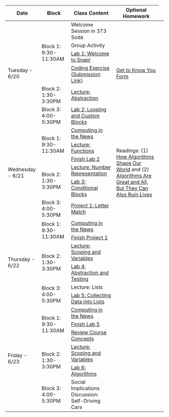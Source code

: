 <table class="table table-bordered schedule-table">
  <thead>
    <tr>
      <th>Date</th>
      <th>Block</th>
      <th>Class Content</th>
      <th>Optional Homework</th>
    </tr>
  </thead>
  <tbody class="js-scheduleContent">
    <tr>
      <td rowspan = "6">Tuesday - 6/20</td>
      <td rowspan = "4">Block 1: 9:30-11:30AM</td>
      <td>Welcome Session in 373 Soda</td>
      <td rowspan = "6"><a href="tinyurl.com/bjc-hw0">Get to Know You Form</a></td>
    </tr>
    <tr>
        <td> Group Activity </td>
    </tr>
    <tr>
      <td><a href="https://cs10.org/bjc-r/topic/topic.html?topic=berkeley_bjc/intro_pair/1-introduction.topic&course=cs10_su19.html&novideo&noreading&noassignment">Lab 1: Welcome to Snap! </a></td>
    </tr>
    <tr>
      <td><a href="/bjc-su22-blue/assignment?https://docs.google.com/document/d/e/2PACX-1vRbp8hpJkSWe7-FpmNcia2FGLCZFpitCkcwd5pK0WkSQzjBX5APQU4ZyYVBVRBRXfccFXDfjMAZVd4s/pub">Coding Exercise</a><a href="https://forms.gle/9Uf1f9cwTjHMivUC7"> (Submission Link)</a></td>
    </tr>
    <tr>
      <td rowspan = "1">Block 2: 1:30-3:30PM</td>
      <td><a href="https://docs.google.com/presentation/d/1Wa8JfDETEXlZJr4ZRNpA99H7Ugk9RjPjn6fYICjixtI/edit#slide=id.p">Lecture: Abstraction</a></td>
    </tr>
    <tr>
      <td>Block 3: 4:00-5:30PM</td>
      <td><a href="https://cs10.org/bjc-r/topic/topic.html?topic=berkeley_bjc/intro_pair/2-loops-variables.topic&course=cs10_fa19.html&novideo&noreading&noassignment">Lab 2: Looping and Custom Blocks</a><td/>
    </tr>
    <tr>
      <td rowspan = "6">Wednesday - 6/21</td>
      <td rowspan = "3">Block 1: 9:30-11:30AM</td>
          <td><a href="https://www.sciencedaily.com/releases/2022/06/220621141746.htm">Computing in the News</a></td>
      <td rowspan = "6"><bd>Readings: (1) </bd><a href="https://www.ted.com/talks/kevin_slavin_how_algorithms_shape_our_world">How Algorithms Shape Our World</a><bd> and (2) </bd> <a href="https://www.wired.com/2014/11/algorithms-great-can-also-ruin-lives/">Algorithms Are Great and All, But They Can Also Ruin Lives</a></td>
    </tr>
    <tr>
        <td><a href="https://docs.google.com/presentation/d/1tvq8Y_PRBZxwBq3cJsCuUzLfnniSFi4K6tRgLTMvcmg/edit#slide=id.g134bac17395_0_213">Lecture: Functions</a></td>
    </tr>
    <tr>
        <td><a href="https://cs10.org/bjc-r/topic/topic.html?topic=berkeley_bjc/intro_pair/2-loops-variables.topic&course=cs10_fa19.html&novideo&noreading&noassignment">Finish Lab 2</a><td/>
    </tr>
    <tr>
      <td rowspan = "2">Block 2: 1:30-3:30PM</td>
            <td><a href="https://cs10.org/bjc-r/topic/topic.html?topic=berkeley_bjc/lists/lists-I.topic&course=bjc-su22-blue.html&novideo&noreading&noassignment">Lecture: Number Representation</a></td>
    </tr>
    <tr>
        <td><a href="tinyurl.com/bjc-lab3">Lab 3: Conditional Blocks</a></td>
    <tr>
      <td>Block 3: 4:00-5:30PM</td>
      <td><a href="https://docs.google.com/document/d/1Mj_UCUmpN_0Af9FQYyu7yqwfPbRrduK6i2-4vOtLtX8/">Project 1: Letter Match </a></td>
    </tr>
    <tr>
      <td rowspan = "6">Thursday - 6/22</td>
      <td rowspan = "2">Block 1: 9:30-11:30AM</td>
      <td><a href="https://www.businessinsider.com/transcript-of-sentient-google-ai-chatbot-was-edited-for-readability-2022-6">Computing in the News</a></td>
      <td rowspan = "6"></td>
    </tr>
    <tr>
      <td><a href="/bjc-su22-gold/assignment?tinyurl.com/bjc-project1">Finish Project 1 </a></td>
    </tr>
    <tr>
      <td rowspan = "2">Block 2: 1:30-3:30PM</td>
      <td><a href="https://docs.google.com/presentation/d/1QsbPPut9yjKdNkq1bdSO7hJPs_0r8zKCWitIPTemgJ0/edit#slide=id.g134a59282cb_0_22">Lecture: Scoping and Variables</a></td>
    </tr>
    <tr>
      <td><a href="tinyurl.com/bjc-lab4">Lab 4: Abstraction and Testing</a></td>
    </tr>
    <tr>
      <td rowspan = "2">Block 3: 4:00-5:30PM</td>
      <td>Lecture: Lists</td>
    </tr>
    <tr>
      <td><a href="https://tinyurl.com/bjc-lab5">Lab 5: Collecting Data into Lists</a></td>
    </tr>
    <tr>
      <td rowspan = "6">Friday - 6/23</td>
      <td rowspan = "3">Block 1: 9:30-11:30AM</td>
      <td><a href="">Computing in the News</a></td>
      <td rowspan = "6"></td>
    </tr>
    <tr>
        <td><a href="https://tinyurl.com/bjc-lab5">Finish Lab 5</a></td>
    </tr>
    <tr>
        <td><a href="https://docs.google.com/presentation/d/16-b4WhRFpN09x0kf3wM83VuNDXOjPpooYMfZA5ZIa84/edit#slide=id.g13652fb578e_0_263">Review Course Concepts</a></td>
    </tr>
    <tr>
      <td rowspan = "2">Block 2: 1:30-3:30PM</td>
      <td><a href="https://docs.google.com/presentation/d/1QsbPPut9yjKdNkq1bdSO7hJPs_0r8zKCWitIPTemgJ0/edit#slide=id.g134a59282cb_0_22">Lecture: Scoping and Variables</a></td>
    </tr>
    <tr>
      <td><a href="https://cs10.org/bjc-r/topic/topic.html?topic=berkeley_bjc/areas/algorithms.topic&course=cs10_fa20.html&novideo&noreading&noassignment">Lab 6: Algorithms</a></td>
    </tr>
    <tr>
      <td rowspan = "1">Block 3: 4:00-5:30PM</td>
      <td>Social Implications Discussion: Self-Driving Cars</td>
    </tr>
  </tbody>
</table>
